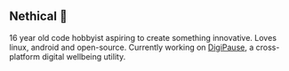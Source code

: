 ## Nethical 🤯
16 year old code hobbyist aspiring to create something innovative. Loves linux, android and open-source.
Currently working on [DigiPause](https://github.com/nethical6/digi-paws), a cross-platform digital wellbeing utility.

<!--
**nethical6/nethical6** is a ✨ _special_ ✨ repository because its `README.md` (this file) appears on your GitHub profile.

Here are some ideas to get you started:

- 🔭 I’m currently working on ...
- 🌱 I’m currently learning ...
- 👯 I’m looking to collaborate on ...
- 🤔 I’m looking for help with ...
- 💬 Ask me about ...
- 📫 How to reach me: ...
- 😄 Pronouns: ...
- ⚡ Fun fact: ...
-->

